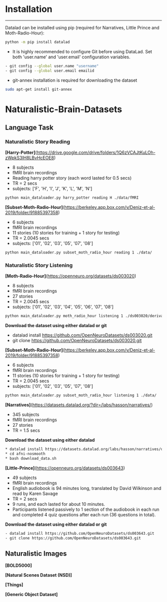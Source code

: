 # Installation
-----------
Datalad can be installed using pip (required for Narratives, Little Prince and Moth-Radio-Hour):

```bash
python -m pip install datalad
```
- It is highly recommended to configure Git before using DataLad. Set both 'user.name' and 'user.email' configuration variables.
```bash
- git config --global user.name "username"
- git config --global user.email emailid
```
- git-annex installation is required for downloading the dataset
```bash
sudo apt-get install git-annex
```

# Naturalistic-Brain-Datasets

## Language Task
### Naturalistic Story Reading
**[Harry-Potter]**(https://drive.google.com/drive/folders/1Q6zVCAJtKuLOh-zWpkS3lH8LBvHcEOE8)
- 8 subjects
- fMRI brain recordings
- Reading harry potter story (each word lasted for 0.5 secs)
- TR = 2 secs
- subjects: ['F', 'H', 'I', 'J', 'K', 'L', 'M', 'N']

```bash
python main_dataloader.py harry_potter reading H ./data/fMRI
```

**[Subset-Moth-Radio-Hour]**(https://berkeley.app.box.com/v/Deniz-et-al-2019/folder/91885397358)
- 6 subjects
- fMRI brain recordings
- 11 stories (10 stories for training + 1 story for testing)
- TR = 2.0045 secs
- subjects: ['01', '02', '03', '05', '07', '08']

```bash
python main_dataloader.py subset_moth_radio_hour reading 1 ./data/
```

### Naturalistic Story Listening

**[Moth-Radio-Hour]**(https://openneuro.org/datasets/ds003020)
- 8 subjects
- fMRI brain recordings
- 27 stories
- TR = 2.0045 secs
- subjects: ['01', '02', '03', '04', '05', '06', '07', '08']

```bash
python main_dataloader.py moth_radio_hour listening 1 ./ds003020/derivative/preprocessed_data/
```
  
**Download the dataset using either datalad or git**
- datalad install https://github.com/OpenNeuroDatasets/ds003020.git
- git clone https://github.com/OpenNeuroDatasets/ds003020.git

**[Subset-Moth-Radio-Hour]**(https://berkeley.app.box.com/v/Deniz-et-al-2019/folder/91885397358)
- 6 subjects
- fMRI brain recordings
- 11 stories (10 stories for training + 1 story for testing)
- TR = 2.0045 secs
- subjects: ['01', '02', '03', '05', '07', '08']

```bash
python main_dataloader.py subset_moth_radio_hour listening 1 ./data/
```

**[Narratives]**(https://datasets.datalad.org/?dir=/labs/hasson/narratives/)
- 345 subjects
- fMRI brain recordings
- 27 stories
- TR = 1.5 secs
  
**Download the dataset using either datalad**
```bash
* datalad install https://datasets.datalad.org/labs/hasson/narratives/derivatives/afni-nosmooth
* cd afni-nosmooth
* bash download_data.sh
```


**[Little-Prince]**(https://openneuro.org/datasets/ds003643)
- 49 subjects
- fMRI brain recordings
- English audiobook is 94 minutes long, translated by David Wilkinson and read by Karen Savage
- TR = 2 secs
- 9 runs, and each lasted for about 10 minutes.
- Participants listened passively to 1 section of the audiobook in each run and completed 4 quiz questions after each run (36 questions in total).

**Download the dataset using either datalad or git**
```bash
- datalad install https://github.com/OpenNeuroDatasets/ds003643.git
- git clone https://github.com/OpenNeuroDatasets/ds003643.git
```


## Naturalistic Images

**[BOLD5000]**

**[Natural Scenes Dataset (NSD)]**

**[Things]**

**[Generic Object Dataset]**
